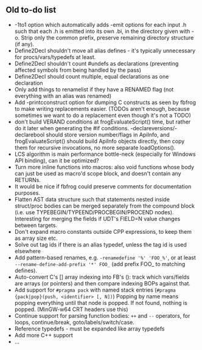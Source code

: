 ## Old to-do list

* -1to1 option which automatically adds -emit options for each input .h such
  that each .h is emitted into its own .bi, in the directory given with -o. Strip only the common prefix, preserve remaining directory structure (if any).
* Define2Decl shouldn't move all alias defines - it's typically unnecessary for procs/vars/typedefs at least.
* Define2Decl shouldn't count #undefs as declarations (preventing affected symbols from being handled by the pass)
* Define2Decl should count multiple, equal declarations as one declaration
* Only add things to renamelist if they have a RENAMED flag (not everything with an alias was renamed)
* Add -printcconstruct <pattern> option for dumping C constructs as seen by fbfrog
  to make writing replacements easier. (TODOs aren't enough, because sometimes we
  want to do a replacement even though it's not a TODO)
* don't build VERAND conditions at frogEvaluateScript() time, but rather do it
  later when generating the #if conditions. -declareversions/-declarebool should store version number/flags in ApiInfo,
  and frogEvaluateScript() should build ApiInfo objects directly, then copy them for recursive invocations, no more separate loadOptions().
* LCS algorithm is main performance bottle-neck (especially for Windows API binding), can it be optimized?
* Turn more inline functions into macros: also void functions whose body can
  just be used as macro'd scope block, and doesn't contain any RETURNs.
* It would be nice if fbfrog could preserve comments for documentation purposes.
* Flatten AST data structure such that statements nested inside struct/proc bodies
  can be merged separately from the compound block (i.e. use TYPEBEGIN/TYPEEND/PROCBEGIN/PROCEND nodes).
  Interesting for merging the fields if UDT's FIELD=N value changes between targets.
* Don't expand macro constants outside CPP expressions, to keep them as array size etc.
* Solve out tag ids if there is an alias typedef, unless the tag id is used elsewhere
* Add pattern-based renames, e.g. `-renamedefine '%' 'FOO_%'`,
  or at least `--rename-define-add-prefix '*' FOO_` (add prefix FOO_ to matching defines).
* Auto-convert C's [] array indexing into FB's (): track which vars/fields are
  arrays (or pointers) and then compare indexing BOPs against that.
* Add support for `#pragma pack` with named stack entries (`#pragma {pack|pop}(push, <identifier> [, N])`)
  Popping by name means popping everything until that node is popped. If not found, nothing is popped.
  (MinGW-w64 CRT headers use this)
* Continue support for parsing function bodies: `++` and `--` operators, for loops, continue/break, goto/labels/switch/case.
* Reference typedefs - must be expanded like array typedefs
* Add more C++ support
* ...
